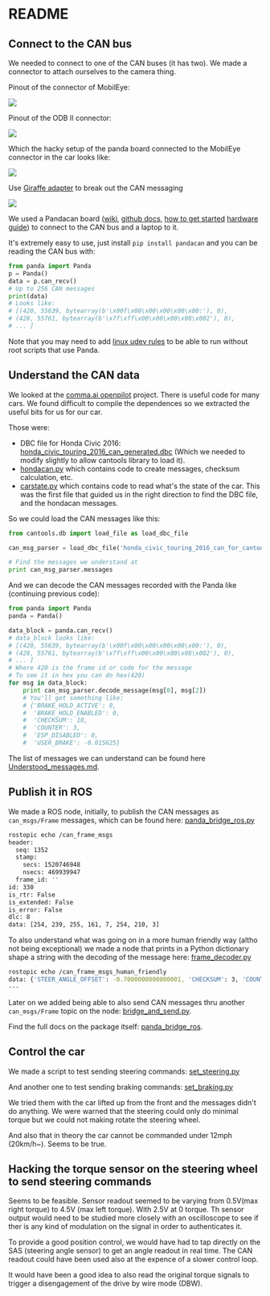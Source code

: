 # README

## Connect to the CAN bus

We needed to connect to one of the CAN buses (it has two). We made a connector to attach ourselves
to the camera thing.

Pinout of the connector of MobilEye:

![](images/pinout_civic_connector.jpg)

Pinout of the ODB II connector:

![](images/pinout_connector.jpg)

Which the hacky setup of the panda board connected to the MobilEye connector in the car looks like:

![](images/setup_panda_in_civic.jpg)

Use [Giraffe adapter](https://shop.comma.ai/products/giraffe-honda) to break out the CAN messaging

![](images/honda-06_480x480.jpg)


We used a Pandacan board ([wiki](https://community.comma.ai/wiki/index.php/Panda#LED_Indicators), [github docs](https://github.com/commaai/panda), [how to get started](https://medium.com/@comma_ai/a-panda-and-a-cabana-how-to-get-started-car-hacking-with-comma-ai-b5e46fae8646) [hardware guide](https://github.com/commaai/panda/blob/master/docs/guide.pdf)) to connect to the CAN bus and a laptop to it.

It's extremely easy to use, just install `pip install pandacan` and you can be reading the CAN bus with:

```python
from panda import Panda
p = Panda()
data = p.can_recv()
# Up to 256 CAN messages
print(data)
# Looks like:
# [(420, 55639, bytearray(b'\x00f\x00\x00\x00\x00\x00:'), 0),
# (428, 55761, bytearray(b'\x7f\xff\x00\x00\x00\x08\x002'), 0),
# ... ]
```

Note that you may need to add [linux udev rules](https://community.comma.ai/wiki/index.php/Panda#Linux_udev_rules) to be able to run without root scripts that use Panda.


## Understand the CAN data

We looked at the [comma.ai openpilot](https://github.com/commaai/openpilot) project. There is useful code for many cars. We found difficult to compile the dependences so we extracted the useful bits for us for our car.

Those were:
* DBC file for Honda Civic 2016: [honda_civic_touring_2016_can_generated.dbc](https://github.com/commaai/openpilot/blob/devel/opendbc/honda_civic_touring_2016_can_generated.dbc) (Which we needed to modify slightly to allow cantools library to load it).
* [hondacan.py](https://github.com/commaai/openpilot/blob/devel/selfdrive/car/honda/hondacan.py) which contains code to create messages, checksum calculation, etc.
* [carstate.py](https://github.com/commaai/openpilot/blob/devel/selfdrive/car/honda/carstate.py) which contains code to read what's the state of the car. This was the first file that guided us in the right direction to find the DBC file, and the hondacan messages.

So we could load the CAN messages like this:

```python
from cantools.db import load_file as load_dbc_file

can_msg_parser = load_dbc_file('honda_civic_touring_2016_can_for_cantools.dbc')

# Find the messages we understand at
print can_msg_parser.messages
```

And we can decode the CAN messages recorded with the Panda like (continuing previous code):
```python
from panda import Panda
panda = Panda()

data_block = panda.can_recv()
# data_block looks like:
# [(420, 55639, bytearray(b'\x00f\x00\x00\x00\x00\x00:'), 0),
# (428, 55761, bytearray(b'\x7f\xff\x00\x00\x00\x08\x002'), 0),
# ... ]
# Where 420 is the frame id or code for the message
# To see it in hex you can do hex(420)
for msg in data_block:
    print can_msg_parser.decode_message(msg[0], msg[2])
    # You'll get something like:
	# {'BRAKE_HOLD_ACTIVE': 0,
	#  'BRAKE_HOLD_ENABLED': 0,
	#  'CHECKSUM': 10,
	#  'COUNTER': 3,
	#  'ESP_DISABLED': 0,
	#  'USER_BRAKE': -0.015625}

```



The list of messages we can understand can be found here [Understood_messages.md](panda_bridge_ros/Understood_messages.md).


## Publish it in ROS

We made a ROS node, initially, to publish the CAN messages as `can_msgs/Frame` messages, which can be found here:
[panda_bridge_ros.py](panda_bridge_ros/scripts/panda_bridge_ros.py)

```bash
rostopic echo /can_frame_msgs
header:
  seq: 1352
  stamp:
    secs: 1520746948
    nsecs: 469939947
  frame_id: ''
id: 330
is_rtr: False
is_extended: False
is_error: False
dlc: 8
data: [254, 239, 255, 161, 7, 254, 210, 3]
```


To also understand what was going on in a more human friendly way (altho not being exceptional) we made a node that prints in a Python dictionary
shape a string with the decoding of the message here:
[frame_decoder.py](panda_bridge_ros/scripts/frame_decoder.py)

```bash
rostopic echo /can_frame_msgs_human_friendly
data: {'STEER_ANGLE_OFFSET': -0.7000000000000001, 'CHECKSUM': 3, 'COUNTER': 3, 'STEER_ANGLE_RATE': 0, 'frame_id': 330, 'STEER_WHEEL_ANGLE': 25.6, 'raw_msg': '\xff\x00\x00\x00\x07\xff\x003', 'STEER_ANGLE': 25.6, 'message_name': 'STEERING_SENSORS'}
---
```

Later on we added being able to also send CAN messages thru another `can_msgs/Frame` topic on the node:
[bridge_and_send.py](panda_bridge_ros/scripts/bridge_and_send.py).

Find the full docs on the package itself: [panda_bridge_ros](panda_bridge_ros/README.md).


## Control the car

We made a script to test sending steering commands: [set_steering.py](honda_controlling_scripts/set_steering.py)

And another one to test sending braking commands: [set_braking.py](honda_controlling_scripts/set_braking.py)

We tried them with the car lifted up from the front and the messages didn't do anything. We were warned
that the steering could only do minimal torque but we could not making rotate the steering wheel.

And also that in theory the car cannot be commanded under 12mph (20km/h~). Seems to be true.


## Hacking the torque sensor on the steering wheel to send steering commands

Seems to be feasible. Sensor readout seemed to be varying from 0.5V(max right torque) to 4.5V (max left torque). With 2.5V at 0 torque. Th sensor output would need to be studied more closely with an oscilloscope to see if ther is any kind of modulation on the signal in order to authenticates it.

To provide a good position control, we would have had to tap directly on the SAS (steering angle sensor) to get an angle readout in real time. The CAN readout could have been used also at the expence of a slower control loop.

It would have been a good idea to also read the original torque signals to trigger a disengagement of the drive by wire mode (DBW).
